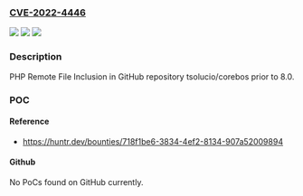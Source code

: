### [CVE-2022-4446](https://cve.mitre.org/cgi-bin/cvename.cgi?name=CVE-2022-4446)
![](https://img.shields.io/static/v1?label=Product&message=tsolucio%2Fcorebos&color=blue)
![](https://img.shields.io/static/v1?label=Version&message=n%2Fa&color=blue)
![](https://img.shields.io/static/v1?label=Vulnerability&message=CWE-98%20Improper%20Control%20of%20Filename%20for%20Include%2FRequire%20Statement%20in%20PHP%20Program%20('PHP%20Remote%20File%20Inclusion')&color=brighgreen)

### Description

PHP Remote File Inclusion in GitHub repository tsolucio/corebos prior to 8.0.

### POC

#### Reference
- https://huntr.dev/bounties/718f1be6-3834-4ef2-8134-907a52009894

#### Github
No PoCs found on GitHub currently.

